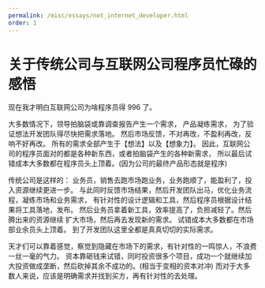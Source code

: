 ```yaml
---
permalink: /misc/essays/not_internet_developer.html
order: 1
---
```


# 关于传统公司与互联网公司程序员忙碌的感悟

现在我才明白互联网公司为啥程序员得 996 了。

大多数情况下，领导拍脑袋或靠调查报告产生一个需求，
产品凝练需求，
为了验证想法开发团队得尽快把需求落地。
然后市场反馈，不对再改，不盈利再改，反响不好再改。
所有的需求全部产生于【想法】以及【想象力】。
因此，互联网公司的程序员面对的都是各种新东西，或者拍脑袋产生的各种新需求，
所以最后试错成本大多数都在程序员头上顶着。(因为公司的最终产品形态就是程序)

传统公司是这样的：
业务员，销售去跑市场跑业务，业务跑顺了，能盈利了，投入资源继续更进一步。
与此同时反馈市场结果，然后开发团队出马，优化业务流程，凝练市场和业务需求，
有针对性的设计逻辑和工具，然后程序员根据设计结果将工具落地，发布。
然后业务员拿着新工具，效率提高了，负担减轻了。然后腾出来的资源继续 扩大市场，然后再去发现新的需求。
试错成本大多数都在市场部业余员头上顶着。
到了开发团队这里全都是真真切切的实际需求。

天才们可以靠着感觉，察觉到隐藏在市场下的需求，有针对性的一鸣惊人，不浪费一丝一毫的气力。
资本靠砸钱来试错，同时投资很多个项目，成功一个就继续加大投资做成垄断，然后砍掉其余不成功的。(相当于变相的资本对冲)
而对于大多数人来说，应该是明确需求并找到买方，再有针对性的去处理。
